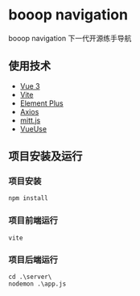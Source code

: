 # booop navigation

booop navigation 下一代开源练手导航

## 使用技术

- [Vue 3](https://cn.vuejs.org/)
- [Vite](https://cn.vitejs.dev/)
- [Element Plus](https://element-plus.gitee.io/zh-CN/)
- [Axios](https://axios-http.com/)
- [mitt.js](https://github.com/developit/mitt)
- [VueUse](https://vueuse.org/)

## 项目安装及运行

### 项目安装

```sh
npm install
```

### 项目前端运行

```shell
vite
```

### 项目后端运行

```shell
cd .\server\
nodemon .\app.js
```
